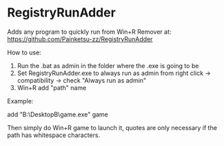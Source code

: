 # RegistryRunAdder
Adds any program to quickly run from Win+R
Remover at: https://github.com/Painketsu-zz/RegistryRunAdder

How to use:

1. Run the .bat as admin in the folder where the .exe is going to be
2. Set RegistryRunAdder.exe to always run as admin from right click -> compatibility -> check "Always run as admin"
3. Win+R add "path" name

Example:

add "B:\DesktopB\game.exe" game

Then simply do Win+R game to launch it, quotes are only necessary if the path has whitespace characters.
